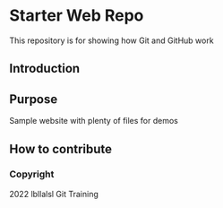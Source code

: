 # Starter Web Repo

This repository is for showing how Git and GitHub work

## Introduction

## Purpose

Sample website with plenty of files for demos

## How to contribute

### Copyright

2022 lbllalsl Git Training